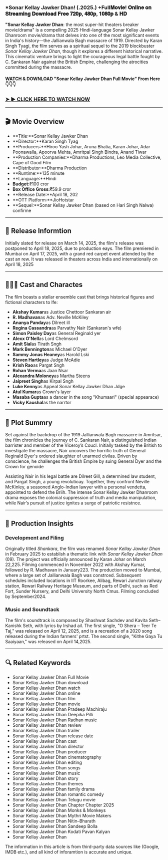 ### *Sonar Kellay Jawker Dhan! (.2025.) +Full𝐌𝐨𝐯𝐢𝐞! 𝐎𝐧𝐥𝐢𝐧𝐞 𝐨𝐧 𝐒𝐭𝐫𝐞𝐚𝐦𝐢𝐧𝐠 𝐃𝐨𝐰𝐧𝐥𝐨𝐚𝐝 𝐅𝐫𝐞𝐞 𝟕𝟐𝟎𝐩, 𝟒𝟖𝟎𝐩, 𝟏𝟎𝟖𝟎𝐩 & 𝐇𝐃

**"Sonar Kellay Jawker Dhan**: the most super-hit theaters breaker movie/drama" is a compelling 2025 Hindi-language Sonar Kellay Jawker Dhanroom movie/drama that delves into one of the most significant events in India's history—the Jallianwala Bagh massacre of 1919. Directed by Karan Singh Tyagi, the film serves as a spiritual sequel to the 2019 blockbuster *Sonar Kellay Jawker Dhan*, though it explores a different historical narrative. This cinematic venture brings to light the courageous legal battle fought by C. Sankaran Nair against the British Empire, challenging the atrocities committed during the massacre.

#### WATCH & DOWNLOAD "Sonar Kellay Jawker Dhan Full Movie" From Here👇👇👇

### <a href="https://t.co/5fVYGfTYn6" rel="nofollow">➤ ► CLICK HERE TO WATCH NOW</a>

---

## 🎬 Movie Overview

- **Title:**Sonar Kellay Jawker Dhan
- **Director:**Karan Singh Tyag  
- **Producers:**Hiroo Yash Johar, Aruna Bhatia, Karan Johar, Adar Poonawalla, Apoorva Mehta, Amritpal Singh Bindra, Anand Tiwar  
- **Production Companies:**Dharma Productions, Leo Media Collective, Cape of Good Film  
- **Distributor:**Dharma Production  
- **Runtime:**135 minute  
- **Language:**Hindi  
- **Budget:**₹100 cror  
- **Box Office Gross:**₹59.9 cror  
- **Release Date:**April 18, 202  
- **OTT Platform:**JioHotstar  
- **Sequel:**Sonar Kellay Jawker Dhan (based on Hari Singh Nalwa) confirme

---

## 📅 Release Informtion

Initially slated for release on March 14, 2025, the film's release was postponed to April 18, 2025, due to production eays. The film premiered in Mumbai on April 17, 2025, with a grand red carpet event attended by the cast an rew. It was released in theaters across India and internationally on April 18, 2025 

---

## 🧑‍🤝‍🧑 Cast and Charactes

The film boasts a stellar ensemble cast that brings historical figures and fictional characters to lfe:

- **Akshay Kumar**as Justice Chettoor Sankaran air  
- **R. Madhavan**as Adv. Neville McKiley  
- **Ananya Panday**as Dilreet ill  
- **Regina Cassandra**as Parvathy Nair (Sankaran's wfe)  
- **Simon Paisley Day**as General Reginald yer  
- **Alexx O'Nell**as Lord Chelmsord  
- **Amit Sial**as Tirath Sngh  
- **Mark Bennington**as Michael O'Dyer  
- **Sammy Jonas Heaney**as Harold Lski  
- **Steven Hartley**as Judge McAdie  
- **Krish Rao**as Pargat Sngh  
- **Rohan Verma**as Jaan Nsar  
- **Alexandra Moloney**as Martha Steens  
- **Jaipreet Singh**as Kirpal Sngh  
- **Luke Kenny**as Appeal Sonar Kellay Jawker Dhan Jdge  
- **Atul Kumar**as Crown's layer  
- **Masaba Gupta**as a dancer in the song "Khumaari" (special appearace)  
- **Vicky Kaushal**as the narrtor

---

## 📖 Plot Summry

Set against the backdrop of the 1919 Jallianwala Bagh massacre in Amritsar, the film chronicles the journey of C. Sankaran Nair, a distinguished Indian barrister and member of the Viceroy’s Coucl. Initially tasked by the British to investigate the massacre, Nair uncovers the horrific truth of General Reginald Dyer's ordered slaughter of unarmed civilas. Driven by conscience, he challenges the British Empire by suing General Dyer and the Crown for genoide

Assisting Nair in his legal battle are Dilreet Gill, a determined law student, and Pargat Singh, a young revolutioay. Together, they confront Neville McKinley, a seasoned Anglo-Indian lawyer with a personal vendetta, appointed to defend the Briih. The intense Sonar Kellay Jawker Dhanroom drama exposes the colonial suppression of truth and media manipulation, while Nair’s pursuit of justice ignites a surge of patriotic resistnce.

---

## 🎥 Production Insights

### Development and Filing

Originally titled *Shankara*, the film was renamed *Sonar Kellay Jawker Dhan* in February 2025 to establish a thematic link with *Sonar Kellay Jawker Dhan* (09). The project was officially announced by Karan Johar on March 22,225. Filming commenced in November 2022 with Akshay Kumar, followed by R. Madhavan in January223. The production moved to Mumbai, where a large set of Jallianwala Bagh was constrced. Subsequent schedules included locations in IIT Roorkee, Alibag, Rewari Junction railway station, Rewari Railway Heritage Museum, and parts of Delhi, such as Red Fort, Sunder Nursery, and Delhi University North Cmus. Filming concluded by September2024.

### Music and Soundtack

The film's soundtrack is composed by Shashwat Sachdev and Kavita Seth–Kanishk Seth, with lyrics by Irshad ail. The first single, "O Shera – Teer Te Taj," was released on April 12, 2025, and is a recreation of a 2020 song released during the Indian farmers' prtst. The second single, "Kithe Gaya Tu Saaiyaan," was released on April 14,2025.

---

## 🔍 Related Keywords

- Sonar Kellay Jawker Dhan Full Movie  
- Sonar Kellay Jawker Dhan download  
- Sonar Kellay Jawker Dhan watch  
- Sonar Kellay Jawker Dhan online  
- Sonar Kellay Jawker Dhan film  
- Sonar Kellay Jawker Dhan movie  
- Sonar Kellay Jawker Dhan Pradeep Machiraju  
- Sonar Kellay Jawker Dhan Deepika Pilli  
- Sonar Kellay Jawker Dhan Radhan music  
- Sonar Kellay Jawker Dhan review  
- Sonar Kellay Jawker Dhan trailer  
- Sonar Kellay Jawker Dhan release date  
- Sonar Kellay Jawker Dhan cast  
- Sonar Kellay Jawker Dhan director  
- Sonar Kellay Jawker Dhan producer  
- Sonar Kellay Jawker Dhan cinematography  
- Sonar Kellay Jawker Dhan editing  
- Sonar Kellay Jawker Dhan songs  
- Sonar Kellay Jawker Dhan music  
- Sonar Kellay Jawker Dhan story  
- Sonar Kellay Jawker Dhan themes  
- Sonar Kellay Jawker Dhan family drama  
- Sonar Kellay Jawker Dhan romantic comedy  
- Sonar Kellay Jawker Dhan Telugu movie  
- Sonar Kellay Jawker Dhan Chapter Chapter 2025  
- Sonar Kellay Jawker Dhan Monks & Monkeys  
- Sonar Kellay Jawker Dhan Mythri Movie Makers  
- Sonar Kellay Jawker Dhan Nitin–Bharath  
- Sonar Kellay Jawker Dhan Sandeep Bolla  
- Sonar Kellay Jawker Dhan Kodati Pavan Kalyan  
- Sonar Kellay Jawker Dhan

<p>The information in this article is from third-party data sources like (Google, IMDB etc.), and all kind of inforamtion is accurate and unique.</p>
